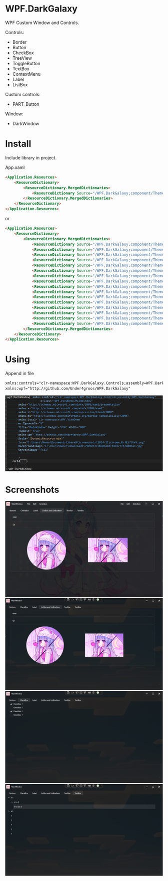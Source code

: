# WPF.DarkGalaxy

WPF Custom Window and Controls.

Controls:
<ul>
    <li>Border</li>
    <li>Button</li>
    <li>CheckBox</li>
    <li>TreeView</li>
    <li>ToggleButton</li>
    <li>TextBox</li>
    <li>ContextMenu</li>
    <li>Label</li>
    <li>ListBox</li>
</ul>
Custom controls:
<ul>
    <li>PART_Button</li>     
</ul>
Window:
<ul>
    <li>DarkWindow</li>  
</ul>

# Install
Include library in project.

App.xaml
```html
<Application.Resources>
    <ResourceDictionary>
        <ResourceDictionary.MergedDictionaries>
            <ResourceDictionary Source="/WPF.DarkGalaxy;component/Themes/Default.xaml"/>
        </ResourceDictionary.MergedDictionaries>
    </ResourceDictionary>
</Application.Resources>
```
or 
```html
<Application.Resources>
    <ResourceDictionary>
        <ResourceDictionary.MergedDictionaries>
            <ResourceDictionary Source="/WPF.DarkGalaxy;component/Themes/Colors\BrushColors.xaml"/>
            <ResourceDictionary Source="/WPF.DarkGalaxy;component/Themes/Default/Border.xaml"/>
            <ResourceDictionary Source="/WPF.DarkGalaxy;component/Themes/Default/ToggleButton.xaml"/>
            <ResourceDictionary Source="/WPF.DarkGalaxy;component/Themes/Default/ScrollViewer.xaml"/>
            <ResourceDictionary Source="/WPF.DarkGalaxy;component/Themes/Default/Label.xaml"/>
            <ResourceDictionary Source="/WPF.DarkGalaxy;component/Themes/Default/ContextMenu.xaml"/>
            <ResourceDictionary Source="/WPF.DarkGalaxy;component/Themes/Default/Button.xaml"/>
            <ResourceDictionary Source="/WPF.DarkGalaxy;component/Themes/Default/TreeView.xaml"/>
            <ResourceDictionary Source="/WPF.DarkGalaxy;component/Themes/Default/TabItem.xaml"/>
            <ResourceDictionary Source="/WPF.DarkGalaxy;component/Themes/Default/TextBox.xaml"/>
            <ResourceDictionary Source="/WPF.DarkGalaxy;component/Themes/Default/CheckBox.xaml"/>
            <ResourceDictionary Source="/WPF.DarkGalaxy;component/Themes/Default/ListBox.xaml"/>
            <ResourceDictionary Source="/WPF.DarkGalaxy;component/Themes/Default/SvgPath.xaml"/>
            <ResourceDictionary Source="/WPF.DarkGalaxy;component/Themes/Default/PART_Button.xaml"/>
            <ResourceDictionary Source="/WPF.DarkGalaxy;component/Themes/Icons/SvgList.xaml"/>
            <ResourceDictionary Source="/WPF.DarkGalaxy;component/Themes/Default/DarkWindow.xaml"/>
        </ResourceDictionary.MergedDictionaries>
    </ResourceDictionary>
</Application.Resources>
```


# Using
Append in file 
```html
xmlns:controls="clr-namespace:WPF.DarkGalaxy.Controls;assembly=WPF.DarkGalaxy"
xmlns:wpf="http://github.com/Under4groos/WPF.DarkGalaxy"
```
![enter image description here](https://github.com/Under4groos/WPF.DarkGalaxy/blob/master/screenshot/devenv_IuvoqRAogL.png?raw=true)



# Screenshots
![enter image description here](https://github.com/Under4groos/WPF.DarkGalaxy/blob/master/screenshot/O333EzA4wh.png?raw=true)
![enter image description here](https://github.com/Under4groos/WPF.DarkGalaxy/blob/master/screenshot/odJxmOZR2H.png?raw=true)
![enter image description here](https://github.com/Under4groos/WPF.DarkGalaxy/blob/master/screenshot/7EVnyTZGkS.png?raw=true)
![enter image description here](https://github.com/Under4groos/WPF.DarkGalaxy/blob/master/screenshot/Ux1WoyIemu.png?raw=true)

